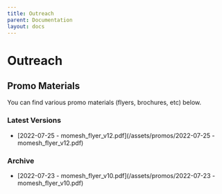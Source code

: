 ```yaml
---
title: Outreach
parent: Documentation
layout: docs
---
```


# Outreach

## Promo Materials

You can find various promo materials (flyers, brochures, etc) below.

### Latest Versions

- [2022-07-25 - momesh_flyer_v12.pdf](/assets/promos/2022-07-25 - momesh_flyer_v12.pdf)

### Archive

- [2022-07-23 - momesh_flyer_v10.pdf](/assets/promos/2022-07-23 - momesh_flyer_v10.pdf)
